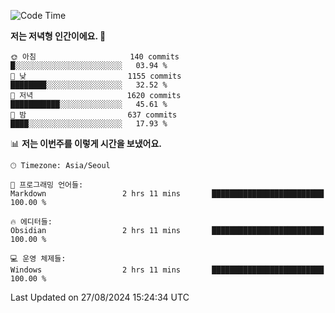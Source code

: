   <!--START_SECTION:waka-->
![Code Time](http://img.shields.io/badge/Code%20Time-430%20hrs%2038%20mins-blue)

**저는 저녁형 인간이에요. 🦉** 

```text
🌞 아침                     140 commits         █░░░░░░░░░░░░░░░░░░░░░░░░   03.94 % 
🌆 낮　                     1155 commits        ████████░░░░░░░░░░░░░░░░░   32.52 % 
🌃 저녁                     1620 commits        ███████████░░░░░░░░░░░░░░   45.61 % 
🌙 밤　                     637 commits         ████░░░░░░░░░░░░░░░░░░░░░   17.93 % 
```


📊 **저는 이번주를 이렇게 시간을 보냈어요.** 

```text
🕑︎ Timezone: Asia/Seoul

💬 프로그래밍 언어들: 
Markdown                 2 hrs 11 mins       █████████████████████████   100.00 % 

🔥 에디터들: 
Obsidian                 2 hrs 11 mins       █████████████████████████   100.00 % 

💻 운영 체제들: 
Windows                  2 hrs 11 mins       █████████████████████████   100.00 % 
```


 Last Updated on 27/08/2024 15:24:34 UTC
<!--END_SECTION:waka-->
